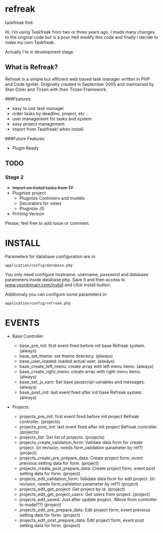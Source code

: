 refreak
=======

taskfreak fork

Hi, I'm using Taskfreak from two or three years ago. I made many changes to the original code but is a poor Hell modify this code and finally I decide to make my own Taskfreak.

Actually I'm in development stage.


What is Refreak?
----------------

Refreak is a simple but efficient web based task manager written in PHP and Code Igniter.
Originally created in September 2005 and maintained by Stan Ozier and Tirzen with their Tirzen Framework.


###Features

 - easy to use task manager
 - order tasks by deadline, project, etc ..
 - user management for tasks and system
 - easy project management
 - import from Taskfreak! when install.

###Future Features

 - Plugin Ready


TODO
----

### Stage 2
+ ~~Import on Install tasks from TF~~
+ Pluginize project
    + Pluginize Controlers and models
    + Decorators for views
    + Pluginize JS
+ Printing Version

Please, feel free to add issue or comment.

INSTALL
=======
Parameters for database configuration are in:

    application/config/database.php

You only need configure hostname, username, password and database parameters inside database.php. Save it and 
then access to www.yourdomain.com/install and click Install button.

Additionaly you can configure some parameters in:

    application/config/refreak.php


EVENTS
======
+ Base Controller
    + base_pre_init:            first event fired before init base Refreak system. (always)
    + base_set_theme:           set theme directory. (always)
    + base_user_loaded:         loaded actual user. (always)
    + base_create_left_menu:    create array with left menu items. (always)
    + base_create_right_menu:   create array with right menu items. (always)
    + base_set_js_vars:         Set base javascript variables and messages. (always)
    + base_post_init:           last event fired after init base Refreak system. (always)

+ Projects 
    + projects_pre_init:        first event fired before init project Refreak controller. (projects)
    + projects_post_init:       last event fired after init project Refreak controller. (projects)
    + projects_list:            Get list of projects. (projects)
    + projects_create_validation_form: Validate data form for create project. (in revision, needs form_validation parameter by ref?) (project)
    + projects_create_pre_prepare_data: Create project form, event previous setting data for form. (project)
    + projects_create_post_prepare_data: Create project form, event post setting data for form. (project)
    + projects_edit_validation_form: Validate data form for edit project. (in revision, needs form_validation parameter by ref?) (project)
    + projects_edit_get_project: Get project by id. (project)
    + projects_edit_get_project_users: Get users from project. (project)
    + projects_edit_saved: Just after update project. (Move from controller to model??) (project)
    + projects_edit_pre_prepare_data: Edit project form, event previous setting data for form. (project)
    + projects_edit_post_prepare_data: Edit project form, event post setting data for form. (project)
